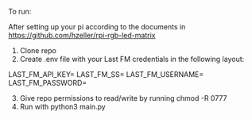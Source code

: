 To run:

After setting up your pi according to the documents in https://github.com/hzeller/rpi-rgb-led-matrix

1. Clone repo
2. Create .env file with your Last FM credentials in the following layout:

LAST_FM_API_KEY=<your-api-key>
LAST_FM_SS=<your-shared-secret>
LAST_FM_USERNAME=<your-username>
LAST_FM_PASSWORD=<your-password>

3. Give repo permissions to read/write by running chmod -R 0777 <repo-dir>
4. Run with python3 main.py